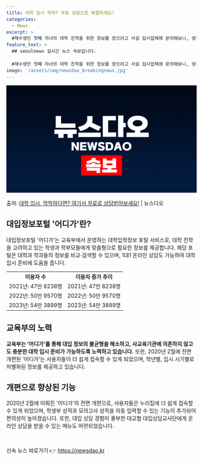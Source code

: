 ```yaml
---
title: 대학 입시 막막? 무료 상담으로 해결하세요!
categories:
  - News
excerpt: >
  #재수생인 첫째 자녀의 대학 진학을 위한 정보를 얻으려고 사설 입시업체에 문의해보니, 생각보다 많은 비용이 …
feature_text: >
  ## seoulnews 실시간 뉴스 속보입니다.

  #재수생인 첫째 자녀의 대학 진학을 위한 정보를 얻으려고 사설 입시업체에 문의해보니, 생각보다 많은 비용이 …
image: '/assets/img/newsdao_breakingnews.jpg'
---
```


![뉴스다오 속보](/assets/img/newsdao_breakingnews.jpg)

<p>출처: <a href="https://newsdao.kr/3512" rel="dofollow">대학 입시, 막막하다면? 여기서 무료로 상담받아보세요!</a> | 뉴스다오</p>

<h2 data-ke-size="size26">대입정보포털 '어디가'란?</h2>
<p data-ke-size="size16">대입정보포털 '어디가'는 교육부에서 운영하는 대학입학정보 포털 서비스로, 대학 진학을 고려하고 있는 학생과 학부모들에게 맞춤형으로 필요한 정보를 제공합니다. 해당 포털은 대학과 학과들의 정보를 비교·검색할 수 있으며, 1대1 온라인 상담도 가능하여 대학 입시 준비에 도움을 줍니다.</p>
<table>
	<tr>
		<td style="text-align: center; height: 17px;"><b>이용자 수</b></td>
		<td style="text-align: center; height: 17px;"><b>이용자 증가 추이</b></td>
	</tr>
	<tr>
		<td style="text-align: center;">2021년: 47만 8238명</td>
		<td style="text-align: center;">2021년: 47만 8238명</td>
	</tr>
	<tr>
		<td style="text-align: center;">2022년: 50만 9570명</td>
		<td style="text-align: center;">2022년: 50만 9570명</td>
	</tr>
	<tr>
		<td style="text-align: center;">2023년: 54만 3899명</td>
		<td style="text-align: center;">2023년: 54만 3899명</td>
	</tr>
</table>

<h2 data-ke-size="size26">교육부의 노력</h2>
<p data-ke-size="size16"><b>교육부는 '어디가'를 통해 대입 정보의 불균형을 해소하고, 사교육기관에 의존하지 않고도 충분한 대학 입시 준비가 가능하도록 노력하고 있습니다.</b> 또한, 2020년 2월에 전면 개편된 '어디가'는 사용자들이 더 쉽게 접속할 수 있게 되었으며, 학년별, 입시 시기별로 차별화된 정보를 제공하고 있습니다.</p>

<h2 data-ke-size="size26">개편으로 향상된 기능</h2>
<p data-ke-size="size16">2020년 2월에 이뤄진 '어디가'의 전면 개편으로, 사용자들은 누리집에 더 쉽게 접속할 수 있게 되었으며, 학생부 성적과 모의고사 성적을 자동 입력할 수 있는 기능이 추가되어 편의성이 높아졌습니다. 또한, 대입 상담 경험이 풍부한 대교협 대입상담교사단에게 온라인 상담을 받을 수 있는 메뉴도 마련되었습니다.</p>

<p data-ke-size="size16">&nbsp;</p> 

신속 뉴스 바로가기 👉 <a href="https://newsdao.kr" rel="dofollow">https://newsdao.kr</a>


